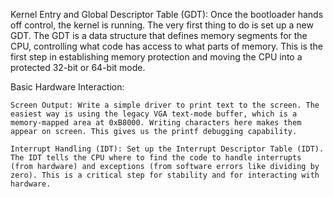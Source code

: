 Kernel Entry and Global Descriptor Table (GDT): Once the bootloader hands off control, the kernel is running. The very first thing to do is set up a new GDT. The GDT is a data structure that defines memory segments for the CPU, controlling what code has access to what parts of memory. This is the first step in establishing memory protection and moving the CPU into a protected 32-bit or 64-bit mode.


Basic Hardware Interaction:

    Screen Output: Write a simple driver to print text to the screen. The easiest way is using the legacy VGA text-mode buffer, which is a memory-mapped area at 0xB8000. Writing characters here makes them appear on screen. This gives us the printf debugging capability.

    Interrupt Handling (IDT): Set up the Interrupt Descriptor Table (IDT). The IDT tells the CPU where to find the code to handle interrupts (from hardware) and exceptions (from software errors like dividing by zero). This is a critical step for stability and for interacting with hardware.